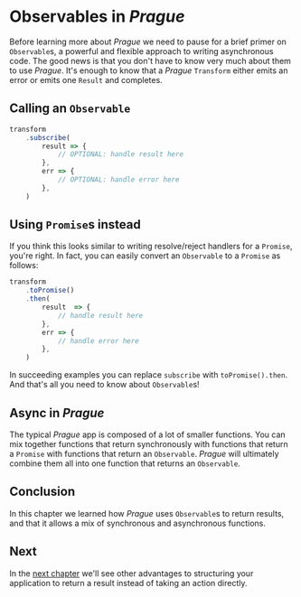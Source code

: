 # Observables in *Prague*

Before learning more about *Prague* we need to pause for a brief primer on `Observable`s, a powerful and flexible approach to writing asynchronous code. The good news is that you don't have to know very much about them to use *Prague*. It's enough to know that a *Prague* `Transform` either emits an error or emits one `Result` and completes.

## Calling an `Observable`

```ts
transform
    .subscribe(
        result => {
            // OPTIONAL: handle result here
        },
        err => {
            // OPTIONAL: handle error here
        },
    )
```

## Using `Promise`s instead

If you think this looks similar to writing resolve/reject handlers for a `Promise`, you're right. In fact, you can easily convert an `Observable` to a `Promise` as follows:

```ts
transform
    .toPromise()
    .then(
        result  => {
            // handle result here
        },
        err => {
            // handle error here
        },
    )
```

In succeeding examples you can replace `subscribe` with `toPromise().then`. And that's all you need to know about `Observable`s!

## Async in *Prague*

The typical *Prague* app is composed of a lot of smaller functions. You can mix together functions that return synchronously with functions that return a `Promise` with functions that return an `Observable`. *Prague* will ultimately combine them all into one function that returns an `Observable`.

## Conclusion

In this chapter we learned how *Prague* uses `Observable`s to return results, and that it allows a mix of synchronous and asynchronous functions.

## Next

In the [next chapter](./3.combining.md) we'll see other advantages to structuring your application to return a result instead of taking an action directly.
